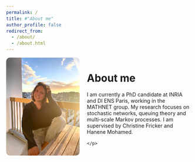 ```yaml
---
permalink: /
title: #"About me"
author_profile: false
redirect_from: 
  - /about/
  - /about.html
---
```


<div style="display: flex; align-items: flex-start; gap: 20px;">

  <div>
    <img src="/images/profile_pic.jpeg" alt="Alessia Rigonat" style="max-width: 200px; border-radius: 10px;">
  </div>

  <div style="flex: 1;">
    <h1>About me</h1>
    <p>
      I am currently a PhD candidate at INRIA and DI ENS Paris, working in the MATHNET group.
      My research focuses on stochastic networks, queuing theory and multi-scale Markov processes.
      I am supervised by Christine Fricker and Hanene Mohamed.

      
    </p>
    
  </div>

</div>
